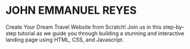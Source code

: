 # JOHN EMMANUEL REYES
Create Your Dream Travel Website from Scratch! Join us in this step-by-step tutorial as we guide you through building a stunning and interactive landing page using HTML, CSS, and Javascript.
